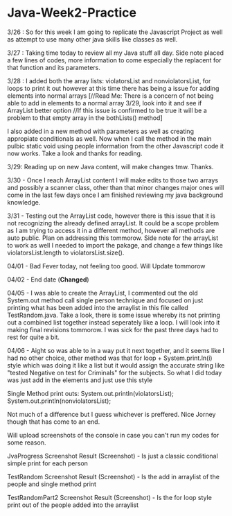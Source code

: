 # Java-Week2-Practice

3/26 : So for this week I am going to replicate the Javascript Project as well as attempt to use many other java skills like classes as well.

3/27 : Taking time today to review all my Java stuff all day. Side note placed a few lines of codes, more information to come especially the replacent for that function and its parameters. 

3/28 : I added both the array lists: violatorsList and nonviolatorsList, for loops to print it out however at this time there has being a issue for adding elements into normal arrays [//Read Me: There is a concern of not being able to add in elements to a normal array 3/29, look into it and see if ArrayList better option //If this issue is confirmed to be true it will be a problem to that empty array in the bothLists() method] 

I also added in a new method with parameters as well as creating appropiate conditionals as well. Now when I call the method in the main pulbic static void using people information from the other Javascript code it now works. Take a look and thanks for reading. 

3/29: Reading up on new Java content, will make changes tmw. Thanks.

3/30 - Once I reach ArrayList content I will make edits to those two arrays and possibly a scanner class, other than that minor changes major ones will come in the last few days once I am finished reviewing my java background knowledge.

3/31 -  Testing out the ArrayList code, however there is this issue that it is not recognizing the already defined arrayList. It could be a scope problem as I am trying to access it in a different method, however all methods are auto public. Plan on addressing this tommorow. Side note for the arrayList to work as well I needed to import the pakage, and change a few things like violatorsList.length to violatorsList.size().

04/01 - Bad Fever today, not feeling too good. Will Update tommorow 

04/02 - End date (**Changed**)

04/05 - I was able to create the ArrayList, I commented out the old System.out method call single person technique and focused on just printing what has been added into the arraylist in this file called TestRandom.java. Take a look, there is some issue whereby its not printing out a combined list together instead seperately like a loop. I will look into it making final revisions tommorow. I was sick for the past three days had to rest for quite a bit. 

04/06 - Aight so was able to in a way put it next together, and it seems like I had no other choice, other method was that for loop + System.print.ln(i) style which was doing it like a list but it would assign the accurate string like "tested Negative on test for Criminals" for the subjects. So what I did today was just add in the elements and just use this style 
 
 Single Method print outs:
 System.out.println(violatorsList);
 System.out.println(nonviolatorsList);
 
 
 Not much of a difference but I guess whichever is preffered. Nice Jorney though that has come to an end. 
 
Will upload screenshots of the console in case you can't run my codes for some reason.


JvaProgress Screenshot Result (Screenshot) -  Is just a classic conditional simple print for each person

TestRandom Screenshot Result (Screenshot) - Is the add in arraylist of the people and single method print

TestRandomPart2 Screenshot Result (Screenshot) - Is the for loop style print out of the people added into the arraylist
